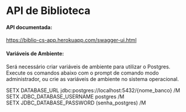 # API de Biblioteca

#### API documentada:
https://biblio-cs-app.herokuapp.com/swagger-ui.html
<br>

#### Variáveis de Ambiente:
Será necessário criar variáveis de ambiente para utilizar o Postgres.<br>
Execute os comandos abaixo com o prompt de comando modo administrador, ou crie as variáveis de ambiente no sistema operacional.<br>

SETX DATABASE_URL jdbc:postgres://localhost:5432/{nome_banco} /M <br>
SETX JDBC_DATABASE_USERNAME postgres /M <br>
SETX JDBC_DATABASE_PASSWORD (senha_postgres) /M <br>

